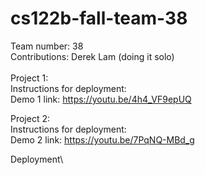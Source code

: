 # cs122b-fall-team-38

Team number: 38\
Contributions: Derek Lam (doing it solo)\
\
Project 1:\
Instructions for deployment: \
Demo 1 link: https://youtu.be/4h4_VF9epUQ 

Project 2:\
Instructions for deployment: \
Demo 2 link: https://youtu.be/7PqNQ-MBd_g 

Deployment\
